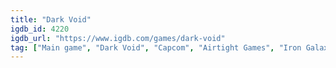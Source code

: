 ```yaml
---
title: "Dark Void"
igdb_id: 4220
igdb_url: "https://www.igdb.com/games/dark-void"
tag: ["Main game", "Dark Void", "Capcom", "Airtight Games", "Iron Galaxy Studios", "Shooter", "Simulator", "Adventure", "Single player", "Third person", "Action", "Fantasy", "Science fiction", "Historical"]
---
```

